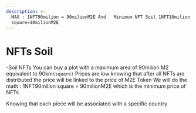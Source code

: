 ```yaml
---
description: >-
  MAX : 1NFT90milion = 90milionM2E And   Minimum NFT Soil 1NFT10milion
  square=10milionM2E
---
```


# NFTs Soil

\-Soil NFTs You can buy a plot with a maximum area of 90milion M2 equivalent to 90km`(square)` Prices are low knowing that after all NFTs are distributed the price will be linked to the price of M2E Token We will do the math : 1NFT90milion square = 90milionM2E which is the minimum price of NFTs

Knowing that each piece will be associated with a specific country
